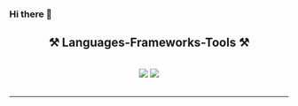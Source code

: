 ### Hi there 👋

<h2 align="center">⚒️ Languages-Frameworks-Tools ⚒️</h2>
<br/>
<div align="center">
    <img src="https://skillicons.dev/icons?i=aws,azure,gcp,terraform,docker,kubernetes,gitlab,githubactions,github,jenkins" />
    <img src="https://skillicons.dev/icons?i=git,py,mysql,c,react,powershell,nodejs,nginx" /><br>
</div>


<br/>
<hr/>
